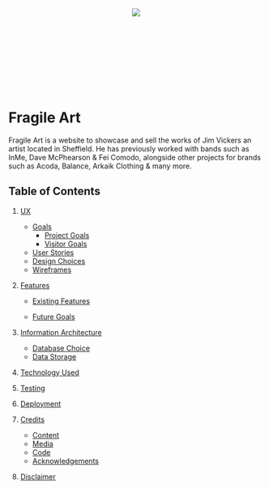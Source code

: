 <div style="text-align:center;height:10rem;">
<img src="https://raw.githubusercontent.com/D0nni387/Fragile_Art/master/media/beetle_logo.png"></img>
</div>

# Fragile Art

Fragile Art is a website to showcase and sell the works of Jim Vickers an artist located in Sheffield.
He has previously worked with bands such as InMe, Dave McPhearson & Fei Comodo, alongside other projects for brands such as Acoda, Balance, Arkaik Clothing & many more.

## Table of Contents

1. [UX](#ux)
    - [Goals](#goals)
        - [Project Goals](#project-goals)
        - [Visitor Goals](#visitor-goals)
    - [User Stories](#user-stories)
    - [Design Choices](#design-choices)
    - [Wireframes](#wireframes)

2. [Features](#features)
    - [Existing Features](#exisiting-features)

    - [Future Goals](#future-goals)

3. [Information Architecture](#information-architecture)
    - [Database Choice](#design-choice)
    - [Data Storage](#data-storage)

4. [Technology Used](#technology-used)

5. [Testing](#testing)

6. [Deployment](#deployment)

7. [Credits](#credits)
    - [Content](#content)
    - [Media](#media)
    - [Code](#code)
    - [Acknowledgements](#acknowledgements)

8. [Disclaimer](#disclaimer)